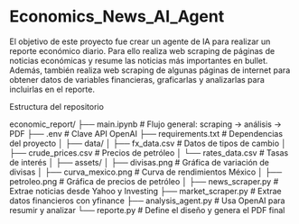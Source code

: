 # Economics_News_AI_Agent

El objetivo de este proyecto fue crear un agente de IA para realizar un reporte económico diario. Para ello realiza web scraping de páginas de noticias económicas y resume las noticias más importantes en bullet. Además, también realiza web scraping de algunas páginas de internet para obtener datos de variables financieras, graficarlas y analizarlas para incluirlas en el reporte.

Estructura del repositorio

economic_report/
├── main.ipynb                      # Flujo general: scraping → análisis → PDF
├── .env                            # Clave API OpenAI
├── requirements.txt                # Dependencias del proyecto
│
├── data/
│   ├── fx_data.csv                 # Datos de tipos de cambio
│   ├── crude_prices.csv            # Precios de petróleo
│   └── rates_data.csv              # Tasas de interés
│
├── assets/
│   ├── divisas.png                 # Gráfica de variación de divisas
│   ├── curva_mexico.png            # Curva de rendimientos México
│   ├── petroleo.png                # Gráfica de precios de petróleo
│
├── news_scraper.py                 # Extrae noticias desde Yahoo y Investing
├── market_scraper.py              # Extrae datos financieros con yfinance
├── analysis_agent.py              # Usa OpenAI para resumir y analizar
└── reporte.py                     # Define el diseño y genera el PDF final
